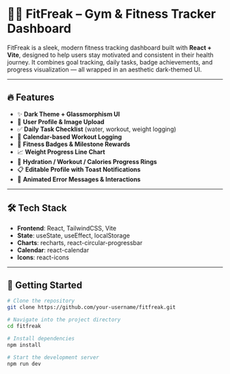 # 🏋️‍♀️ FitFreak – Gym & Fitness Tracker Dashboard

FitFreak is a sleek, modern fitness tracking dashboard built with **React + Vite**, designed to help users stay motivated and consistent in their health journey. It combines goal tracking, daily tasks, badge achievements, and progress visualization — all wrapped in an aesthetic dark-themed UI.

---

## 🔥 Features

- ✨ **Dark Theme + Glassmorphism UI**
- 🧍 **User Profile & Image Upload**
- ✅ **Daily Task Checklist** (water, workout, weight logging)
- 📅 **Calendar-based Workout Logging**
- 🏅 **Fitness Badges & Milestone Rewards**
- 📈 **Weight Progress Line Chart**
- 🔄 **Hydration / Workout / Calories Progress Rings**
- 📋 **Editable Profile with Toast Notifications**
- 💬 **Animated Error Messages & Interactions**

---

## 🛠️ Tech Stack

- **Frontend**: React, TailwindCSS, Vite
- **State**: useState, useEffect, localStorage
- **Charts**: recharts, react-circular-progressbar
- **Calendar**: react-calendar
- **Icons**: react-icons

---

## 🚀 Getting Started

```bash
# Clone the repository
git clone https://github.com/your-username/fitfreak.git

# Navigate into the project directory
cd fitfreak

# Install dependencies
npm install

# Start the development server
npm run dev
